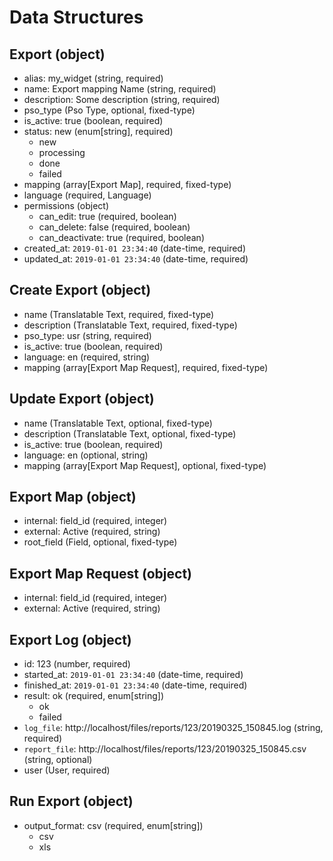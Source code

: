 # Data Structures

## Export (object)
+ alias: my_widget (string, required)
+ name: Export mapping Name (string, required)
+ description: Some description (string, required)
+ pso_type (Pso Type, optional, fixed-type)
+ is_active: true (boolean, required)
+ status: new (enum[string], required)
    - new
    - processing
    - done
    - failed
+ mapping (array[Export Map], required, fixed-type)
+ language (required, Language)
+ permissions (object)
    + can_edit: true (required, boolean)
    + can_delete: false (required, boolean)
    + can_deactivate: true (required, boolean)
+ created_at: `2019-01-01 23:34:40` (date-time, required)
+ updated_at: `2019-01-01 23:34:40` (date-time, required)

## Create Export (object)
+ name (Translatable Text, required, fixed-type)
+ description (Translatable Text, required, fixed-type)
+ pso_type: usr (string, required)
+ is_active: true (boolean, required)
+ language: en (required, string)
+ mapping (array[Export Map Request], required, fixed-type)

## Update Export (object)
+ name (Translatable Text, optional, fixed-type)
+ description (Translatable Text, optional, fixed-type)
+ is_active: true (boolean, required)
+ language: en (optional, string)
+ mapping (array[Export Map Request], optional, fixed-type)

## Export Map (object)
+ internal: field_id (required, integer)
+ external: Active  (required, string)
+ root_field (Field, optional, fixed-type)

## Export Map Request (object)
+ internal: field_id (required, integer)
+ external: Active  (required, string)

## Export Log (object)
+ id: 123 (number, required)
+ started_at: `2019-01-01 23:34:40` (date-time, required)
+ finished_at: `2019-01-01 23:34:40` (date-time, required)
+ result: ok (required, enum[string])
    - ok
    - failed
+ `log_file`: http://localhost/files/reports/123/20190325_150845.log (string, required)
+ `report_file`: http://localhost/files/reports/123/20190325_150845.csv (string, optional)
+ user (User, required)

## Run Export (object)
+ output_format: csv (required, enum[string])
    - csv
    - xls
